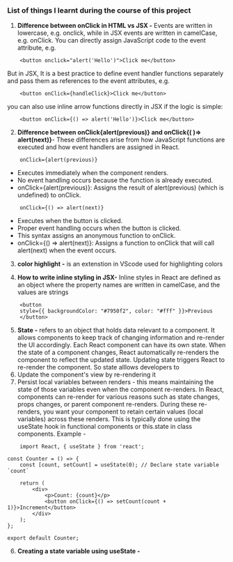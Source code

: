 ### List of things I learnt during the course of this project
1. **Difference between onClick in HTML vs JSX -** Events are written in lowercase, e.g. onclick, while in JSX events are written in camelCase, e.g. onClick. You can directly assign JavaScript code to the event attribute, e.g. 
```
    <button onclick="alert('Hello')">Click me</button>
```
But in JSX, It is a best practice to define event handler functions separately and pass them as references to the event attributes, e.g.
```
    <button onClick={handleClick}>Click me</button>
```
you can also use inline arrow functions directly in JSX if the logic is simple:
```
    <button onClick={() => alert('Hello')}>Click me</button>
```

2. **Difference between onClick{alert(previous)} and onClick{( )=> alert(next)}**- These differences arise from how JavaScript functions are executed and how event handlers are assigned in React.
```
    onClick={alert(previous)}
```
- Executes immediately when the component renders.
- No event handling occurs because the function is already executed.
- onClick={alert(previous)}: Assigns the result of alert(previous) (which is undefined) to onClick.

```
    onClick={() => alert(next)}
```
- Executes when the button is clicked.
- Proper event handling occurs when the button is clicked.
- This syntax assigns an anonymous function to onClick. 
- onClick={() => alert(next)}: Assigns a function to onClick that will call alert(next) when the event occurs.

3. **color highlight -** is an extenstion in VScode used for highlighting colors

4. **How to write inline styling in JSX-** Inline styles in React are defined as an object where the property names are written in camelCase, and the values are strings
```
    <button
    style={{ backgroundColor: "#7950f2", color: "#fff" }}>Previous
    </button>
```

5. **State -** refers to an object that holds data relevant to a component. It allows components to keep track of changing information and re-render the UI accordingly. Each React component can have its own state. When the state of a component changes, React automatically re-renders the component to reflect the updated state. Updating state triggers React to re-render the component. So state alllows developers to
1. Update the component's view by re-rendering it
2. Persist local variables between renders - this means maintaining the state of those variables even when the component re-renders. In React, components can re-render for various reasons such as state changes, props changes, or parent component re-renders. During these re-renders, you want your component to retain certain values (local variables) across these renders. This is typically done using the useState hook in functional components or this.state in class components.
Example -
```
    import React, { useState } from 'react';

const Counter = () => {
    const [count, setCount] = useState(0); // Declare state variable `count`

    return (
        <div>
            <p>Count: {count}</p>
            <button onClick={() => setCount(count + 1)}>Increment</button>
        </div>
    );
};

export default Counter;

```

6. **Creating a state variable using useState -** 